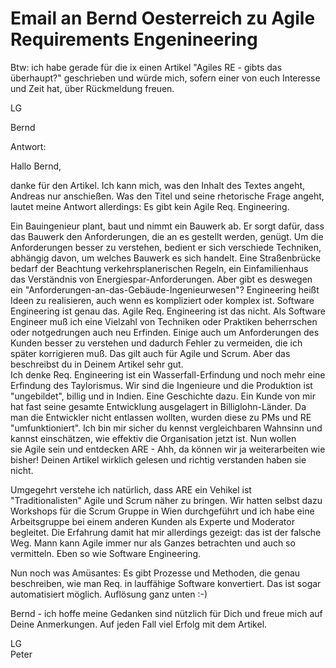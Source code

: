 # Email an Bernd Oesterreich zu Agile Requirements Engenineering

Btw: ich habe gerade für die ix einen Artikel "Agiles RE - gibts das überhaupt?" geschrieben und würde mich, sofern einer von euch Interesse und Zeit hat, über Rückmeldung freuen.

LG

Bernd

Antwort:

Hallo Bernd,  
  
danke für den Artikel. Ich kann mich, was den Inhalt des Textes angeht, Andreas nur anschießen. Was den Titel und seine rhetorische Frage angeht, lautet meine Antwort allerdings: Es gibt kein Agile Req. Engineering.  
  
Ein Bauingenieur plant, baut und nimmt ein Bauwerk ab. Er sorgt dafür, dass das Bauwerk den Anforderungen, die an es gestellt werden, genügt. Um die Anforderungen besser zu verstehen, bedient er sich verschiede Techniken, abhängig davon, um welches Bauwerk es sich handelt. Eine Straßenbrücke bedarf der Beachtung verkehrsplanerischen Regeln, ein Einfamilienhaus das Verständnis von Energiespar-Anforderungen. Aber gibt es deswegen ein "Anforderungen-an-das-Gebäude-Ingenieurwesen"? Engineering heißt Ideen zu realisieren, auch wenn es kompliziert oder komplex ist. Software Engineering ist genau das. Agile Req. Engineering ist das nicht. Als Software Engineer muß ich eine Vielzahl von Techniken oder Praktiken beherrschen oder notgedrungen auch neu Erfinden. Einige auch um Anforderungen des Kunden besser zu verstehen und dadurch Fehler zu vermeiden, die ich später korrigieren muß. Das gilt auch für Agile und Scrum. Aber das beschreibst du in Deinem Artikel sehr gut.  
Ich denke Req. Engineering ist ein Wasserfall-Erfindung und noch mehr eine Erfindung des Taylorismus. Wir sind die Ingenieure und die Produktion ist "ungebildet", billig und in Indien. Eine Geschichte dazu. Ein Kunde von mir hat fast seine gesamte Entwicklung ausgelagert in Billiglohn-Länder. Da man die Entwickler nicht entlassen wollten, wurden diese zu PMs und RE "umfunktioniert". Ich bin mir sicher du kennst vergleichbaren Wahnsinn und kannst einschätzen, wie effektiv die Organisation jetzt ist. Nun wollen sie Agile sein und entdecken ARE - Ahh, da können wir ja weiterarbeiten wie bisher! Deinen Artikel wirklich gelesen und richtig verstanden haben sie nicht.  
  
Umgegehrt verstehe ich natürlich, dass ARE ein Vehikel ist "Traditionalisten" Agile und Scrum näher zu bringen. Wir hatten selbst dazu Workshops für die Scrum Gruppe in Wien durchgeführt und ich habe eine Arbeitsgruppe bei einem anderen Kunden als Experte und Moderator begleitet. Die Erfahrung damit hat mir allerdings gezeigt: das ist der falsche Weg. Mann kann Agile immer nur als Ganzes betrachten und auch so vermitteln. Eben so wie Software Engineering.  
  
Nun noch was Amüsantes: Es gibt Prozesse und Methoden, die genau beschreiben, wie man Req. in lauffähige Software konvertiert. Das ist sogar automatisiert möglich. Auflösung ganz unten :-)  
  
Bernd - ich hoffe meine Gedanken sind nützlich für Dich und freue mich auf Deine Anmerkungen. Auf jeden Fall viel Erfolg mit dem Artikel.  
  
LG  
Peter